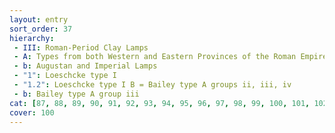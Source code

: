 ```yaml
---
layout: entry
sort_order: 37
hierarchy:
 - III: Roman-Period Clay Lamps
 - A: Types from both Western and Eastern Provinces of the Roman Empire
 - b: Augustan and Imperial Lamps
 - "1": Loeschcke type I
 - "1.2": Loeschcke type I B = Bailey type A groups ii, iii, iv
 - b: Bailey type A group iii
cat: [87, 88, 89, 90, 91, 92, 93, 94, 95, 96, 97, 98, 99, 100, 101, 102, 103, 104, 105, 106, 107, 108, 109, 110, 111, 112, 113, 114, 115, 116, 117]
cover: 100
---
```

